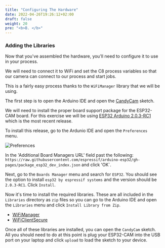 ```yaml
---
title: "Configuring The Hardware"
date: 2022-04-26T19:26:12+02:00
draft: false
weight: 20
pre: "<b>B. </b>"
---
```


### Adding the Libraries

  Now that you've assembled the hardware, you'll need to configure it to use in your process.

  We will need to connect it to WiFi and set the C8 process variables so that our camera can connect to our process and start jobs.

  This is a fairly easy process thanks to the `WiFiManager` library that we will be using.

  The first step is to open the Arduino IDE and open the [CandyCam](CandyCam/CandyCam.ino) sketch.

  We will need to install the proper board support package for the ESP32-CAM board. For this exercise we will be using [ESP32 Arduino 2.0.3-RC1](https://github.com/espressif/arduino-esp32/releases) which is the most recent release.

  To install this release, go to the Ardunio IDE and open the `Preferences` menu.

  ![Preferences](/images/preferences.png)

  In the 'Additional Board Managers URL' field past the following: `https://raw.githubusercontent.com/espressif/arduino-esp32/gh-pages/package_esp32_dev_index.json` and click 'OK`.

  Next, go to the `Boards Manager` menu and search for `ESP32`. You should see the option to install `esp32 by espressif systems` and the version should be `2.0.3-RC1`. Click `Install`.

  Now it's time to install the required libraries. These are all included in the `Libraries` directory as `zip` files so you can go to the Arduino IDE and open the `Libraries` menu and click `Install Library from Zip`.

  - [WiFiManager](libraries/WiFiManagerv2.0.11-beta.zip)
  - [WiFiClientSecure](libraries/WiFiClientSecure.zip)

Once all of these libraries are installed, you can open the `CandyCam` sketch. All you should need to do at this point is plug your ESP32-CAM into the USB port on your laptop and click `upload` to load the sketch to your device.
